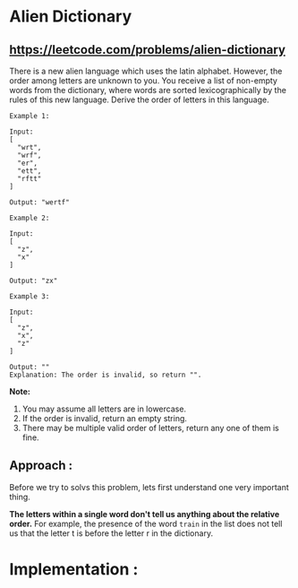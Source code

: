 # Alien Dictionary
## https://leetcode.com/problems/alien-dictionary

There is a new alien language which uses the latin alphabet. However, the order among letters are unknown to you. You receive a list of non-empty words from the dictionary, where words are sorted lexicographically by the rules of this new language. Derive the order of letters in this language.
```
Example 1:

Input:
[
  "wrt",
  "wrf",
  "er",
  "ett",
  "rftt"
]

Output: "wertf"

Example 2:

Input:
[
  "z",
  "x"
]

Output: "zx"

Example 3:

Input:
[
  "z",
  "x",
  "z"
] 

Output: "" 
Explanation: The order is invalid, so return "".
```

**Note:**
1. You may assume all letters are in lowercase.
2. If the order is invalid, return an empty string.
3. There may be multiple valid order of letters, return any one of them is fine.

## Approach :
Before we try to solvs this problem, lets first understand one very important thing.

**The letters within a single word don't tell us anything about the relative order.** 
For example, the presence of the word `train` in the list does not tell us that the letter t is before the letter r in the dictionary.


# Implementation :

